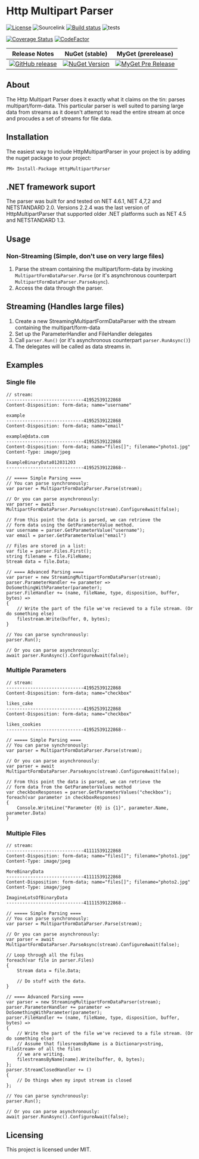 # Http Multipart Parser

[![License](https://img.shields.io/badge/license-MIT-blue.svg)](https://httpmultipartparser.mit-license.org/)
![Sourcelink](https://img.shields.io/badge/sourcelink-enabled-brightgreen.svg)
[![Build status](https://ci.appveyor.com/api/projects/status/t547jmcf10s53h2u?svg=true)](https://ci.appveyor.com/project/Jericho/http-multipart-data-parser)
![tests](https://img.shields.io/appveyor/tests/jericho/http-multipart-data-parser)

[![Coverage Status](https://coveralls.io/repos/github/Http-Multipart-Data-Parser/Http-Multipart-Data-Parser/badge.svg?branch=master)](https://coveralls.io/github/Http-Multipart-Data-Parser/Http-Multipart-Data-Parser?branch=master)
[![CodeFactor](https://www.codefactor.io/repository/github/http-multipart-data-parser/http-multipart-data-parser/badge)](https://www.codefactor.io/repository/github/http-multipart-data-parser/http-multipart-data-parser)

| Release Notes| NuGet (stable) | MyGet (prerelease) |
|--------------|----------------|--------------------|
| [![GitHub release](https://img.shields.io/github/release/jericho/http-multipart-data-parser.svg)](https://github.com/http-multipart-data-parser/http-multipart-data-parser/releases) | [![NuGet Version](http://img.shields.io/nuget/v/HttpMultipartDataParser.svg)](https://www.nuget.org/packages/HttpMultipartParser/) | [![MyGet Pre Release](https://img.shields.io/myget/jericho/vpre/HttpMultipartParser.svg)](http://myget.org/gallery/jericho) |

## About

The Http Multipart Parser does it exactly what it claims on the tin: parses multipart/form-data. This particular
parser is well suited to parsing large data from streams as it doesn't attempt to read the entire stream at once and
procudes a set of streams for file data.

## Installation

The easiest way to include HttpMultipartParser in your project is by adding the nuget package to your project:

```
PM> Install-Package HttpMultipartParser
```

## .NET framework suport

The parser was built for and tested on NET 4.6.1, NET 4,7,2 and NETSTANDARD 2.0. Versions 2.2.4 was the last version of HttpMultipartParser that supported older .NET platforms such as NET 4.5 and NETSTANDARD 1.3.

## Usage

### Non-Streaming (Simple, don't use on very large files)
1. Parse the stream containing the multipart/form-data by invoking `MultipartFormDataParser.Parse` (or it's asynchronous counterpart `MultipartFormDataParser.ParseAsync`).
2. Access the data through the parser.

## Streaming (Handles large files)
1. Create a new StreamingMultipartFormDataParser with the stream containing the multipart/form-data
2. Set up the ParameterHandler and FileHandler delegates
3. Call `parser.Run()` (or it's asynchronous counterpart `parser.RunAsync()`)
4. The delegates will be called as data streams in.

## Examples

### Single file

    // stream:
    -----------------------------41952539122868
    Content-Disposition: form-data; name="username"

    example
    -----------------------------41952539122868
    Content-Disposition: form-data; name="email"

    example@data.com
    -----------------------------41952539122868
    Content-Disposition: form-data; name="files[]"; filename="photo1.jpg"
    Content-Type: image/jpeg

    ExampleBinaryData012031203
    -----------------------------41952539122868--

    // ===== Simple Parsing ====
    // You can parse synchronously:
    var parser = MultipartFormDataParser.Parse(stream);

    // Or you can parse asynchronously:
    var parser = await MultipartFormDataParser.ParseAsync(stream).ConfigureAwait(false);

    // From this point the data is parsed, we can retrieve the
    // form data using the GetParameterValue method.
    var username = parser.GetParameterValue("username");
    var email = parser.GetParameterValue("email")

    // Files are stored in a list:
    var file = parser.Files.First();
    string filename = file.FileName;
    Stream data = file.Data;

    // ==== Advanced Parsing ====
    var parser = new StreamingMultipartFormDataParser(stream);
    parser.ParameterHandler += parameter => DoSomethingWithParameter(parameter);
    parser.FileHandler += (name, fileName, type, disposition, buffer, bytes) =>
    {
        // Write the part of the file we've recieved to a file stream. (Or do something else)
        filestream.Write(buffer, 0, bytes);
    }

    // You can parse synchronously:
    parser.Run();

    // Or you can parse asynchronously:
    await parser.RunAsync().ConfigureAwait(false);

### Multiple Parameters

    // stream:
    -----------------------------41952539122868
    Content-Disposition: form-data; name="checkbox"

    likes_cake
    -----------------------------41952539122868
    Content-Disposition: form-data; name="checkbox"

    likes_cookies
    -----------------------------41952539122868--

    // ===== Simple Parsing ====
    // You can parse synchronously:
    var parser = MultipartFormDataParser.Parse(stream);

    // Or you can parse asynchronously:
    var parser = await MultipartFormDataParser.ParseAsync(stream).ConfigureAwait(false);

    // From this point the data is parsed, we can retrieve the
    // form data from the GetParameterValues method
    var checkboxResponses = parser.GetParameterValues("checkbox");
    foreach(var parameter in checkboxResponses)
    {
        Console.WriteLine("Parameter {0} is {1}", parameter.Name, parameter.Data)
    }

### Multiple Files

    // stream:
    -----------------------------41111539122868
    Content-Disposition: form-data; name="files[]"; filename="photo1.jpg"
    Content-Type: image/jpeg

    MoreBinaryData
    -----------------------------41111539122868
    Content-Disposition: form-data; name="files[]"; filename="photo2.jpg"
    Content-Type: image/jpeg

    ImagineLotsOfBinaryData
    -----------------------------41111539122868--

    // ===== Simple Parsing ====
    // You can parse synchronously:
    var parser = MultipartFormDataParser.Parse(stream);

    // Or you can parse asynchronously:
    var parser = await MultipartFormDataParser.ParseAsync(stream).ConfigureAwait(false);

    // Loop through all the files
    foreach(var file in parser.Files)
    {
        Stream data = file.Data;

        // Do stuff with the data.
    }

    // ==== Advanced Parsing ====
    var parser = new StreamingMultipartFormDataParser(stream);
    parser.ParameterHandler += parameter => DoSomethingWithParameter(parameter);
    parser.FileHandler += (name, fileName, type, disposition, buffer, bytes) =>
    {
        // Write the part of the file we've recieved to a file stream. (Or do something else)
        // Assume that filesreamsByName is a Dictionary<string, FileStream> of all the files
        // we are writing.
        filestreamsByName[name].Write(buffer, 0, bytes);
    };
    parser.StreamClosedHandler += () 
    {
        // Do things when my input stream is closed
    };

    // You can parse synchronously:
    parser.Run();

    // Or you can parse asynchronously:
    await parser.RunAsync().ConfigureAwait(false);

## Licensing

This project is licensed under MIT.
